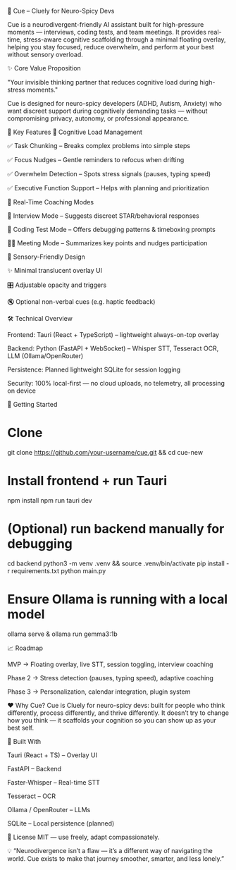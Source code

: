 🧠 Cue – Cluely for Neuro-Spicy Devs

Cue is a neurodivergent-friendly AI assistant built for high-pressure moments — interviews, coding tests, and team meetings.
It provides real-time, stress-aware cognitive scaffolding through a minimal floating overlay, helping you stay focused, reduce overwhelm, and perform at your best without sensory overload.

✨ Core Value Proposition

"Your invisible thinking partner that reduces cognitive load during high-stress moments."

Cue is designed for neuro-spicy developers (ADHD, Autism, Anxiety) who want discreet support during cognitively demanding tasks — without compromising privacy, autonomy, or professional appearance.

🧩 Key Features
🧠 Cognitive Load Management

✅ Task Chunking – Breaks complex problems into simple steps

✅ Focus Nudges – Gentle reminders to refocus when drifting

✅ Overwhelm Detection – Spots stress signals (pauses, typing speed)

✅ Executive Function Support – Helps with planning and prioritization

💬 Real-Time Coaching Modes

🎤 Interview Mode – Suggests discreet STAR/behavioral responses

🧪 Coding Test Mode – Offers debugging patterns & timeboxing prompts

🧑‍💻 Meeting Mode – Summarizes key points and nudges participation

🌈 Sensory-Friendly Design

✨ Minimal translucent overlay UI

🎛️ Adjustable opacity and triggers

🔇 Optional non-verbal cues (e.g. haptic feedback)

🛠 Technical Overview

Frontend: Tauri (React + TypeScript) – lightweight always-on-top overlay

Backend: Python (FastAPI + WebSocket) – Whisper STT, Tesseract OCR, LLM (Ollama/OpenRouter)

Persistence: Planned lightweight SQLite for session logging

Security: 100% local-first — no cloud uploads, no telemetry, all processing on device

🚀 Getting Started

# Clone

git clone https://github.com/your-username/cue.git && cd cue-new

# Install frontend + run Tauri

npm install
npm run tauri dev

# (Optional) run backend manually for debugging

cd backend
python3 -m venv .venv && source .venv/bin/activate
pip install -r requirements.txt
python main.py

# Ensure Ollama is running with a local model

ollama serve &
ollama run gemma3:1b

📈 Roadmap

MVP → Floating overlay, live STT, session toggling, interview coaching

Phase 2 → Stress detection (pauses, typing speed), adaptive coaching

Phase 3 → Personalization, calendar integration, plugin system

❤️ Why Cue?
Cue is Cluely for neuro-spicy devs: built for people who think differently, process differently, and thrive differently.
It doesn’t try to change how you think — it scaffolds your cognition so you can show up as your best self.

🧠 Built With

Tauri (React + TS) – Overlay UI

FastAPI – Backend

Faster-Whisper – Real-time STT

Tesseract – OCR

Ollama / OpenRouter – LLMs

SQLite – Local persistence (planned)

📄 License
MIT — use freely, adapt compassionately.

💡 “Neurodivergence isn’t a flaw — it’s a different way of navigating the world. Cue exists to make that journey smoother, smarter, and less lonely.”
